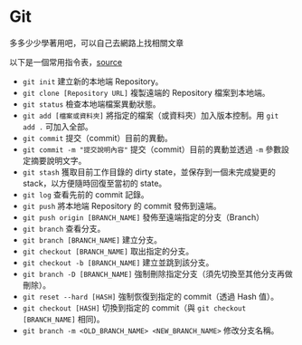 # Git

多多少少學著用吧，可以自己去網路上找相關文章

以下是一個常用指令表，[source](https://github.com/hellojs-tw/git-101/blob/master/cheat-sheet.md)

- `git init`
  建立新的本地端 Repository。
- `git clone [Repository URL]`
  複製遠端的 Repository 檔案到本地端。
- `git status`
  檢查本地端檔案異動狀態。
- `git add [檔案或資料夾]`
  將指定的檔案（或資料夾）加入版本控制。用 `git add .` 可加入全部。
- `git commit`
  提交（commit）目前的異動。
- `git commit -m "提交說明內容"`
  提交（commit）目前的異動並透過 `-m` 參數設定摘要說明文字。
- `git stash`
  獲取目前工作目錄的 dirty state，並保存到一個未完成變更的 stack，以方便隨時回復至當初的 state。
- `git log`
  查看先前的 commit 記錄。
- `git push`
  將本地端 Repository 的 commit 發佈到遠端。
- `git push origin [BRANCH_NAME]`
  發佈至遠端指定的分支（Branch）
- `git branch`
  查看分支。
- `git branch [BRANCH_NAME]`
  建立分支。
- `git checkout [BRANCH_NAME]`
  取出指定的分支。
- `git checkout -b [BRANCH_NAME]`
  建立並跳到該分支。
- `git branch -D [BRANCH_NAME]`
  強制刪除指定分支（須先切換至其他分支再做刪除）。
- `git reset --hard [HASH]`
  強制恢復到指定的 commit（透過 Hash 值）。
- `git checkout [HASH]`
  切換到指定的 commit（與 `git checkout [BRANCH_NAME]` 相同)。
- `git branch -m <OLD_BRANCH_NAME> <NEW_BRANCH_NAME>`
  修改分支名稱。
